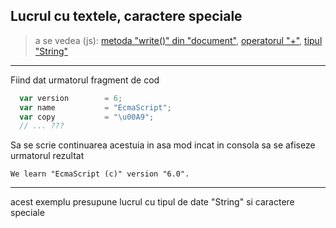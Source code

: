 ## Lucrul cu textele, caractere speciale
> a se vedea (js):
[metoda "write()" din "document"](https://www.w3schools.com/jsref/met_win_alert.asp),
[operatorul "+"](https://www.w3schools.com/jsref/jsref_operators.asp),
[tipul "String"](https://www.w3schools.com/jsref/jsref_obj_string.asp)

---
Fiind dat urmatorul fragment de cod
```javascript
  var version        = 6;
  var name           = "EcmaScript";
  var copy           = "\u00A9";
  // ... ???
```
Sa se scrie continuarea acestuia in asa mod incat in consola sa se afiseze urmatorul rezultat
```
We learn "EcmaScript (c)" version "6.0".
```
---
acest exemplu presupune lucrul cu tipul de date "String" si caractere speciale
